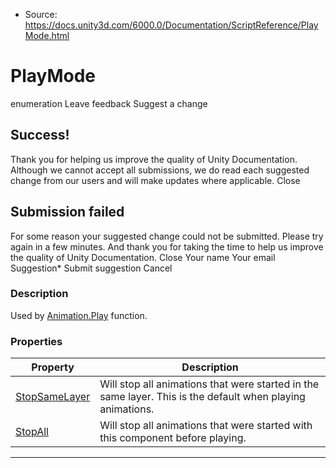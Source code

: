 * Source: https://docs.unity3d.com/6000.0/Documentation/ScriptReference/PlayMode.html

# PlayMode
enumeration
Leave feedback
Suggest a change
## Success!
Thank you for helping us improve the quality of Unity Documentation. Although we cannot accept all submissions, we do read each suggested change from our users and will make updates where applicable.
Close
## Submission failed
For some reason your suggested change could not be submitted. Please <a>try again</a> in a few minutes. And thank you for taking the time to help us improve the quality of Unity Documentation.
Close
Your name Your email Suggestion* Submit suggestion
Cancel
### Description
Used by [Animation.Play](https://docs.unity3d.com/6000.0/Documentation/ScriptReference/Animation.Play.html) function.
### Properties
Property | Description  
---|---  
[StopSameLayer](https://docs.unity3d.com/6000.0/Documentation/ScriptReference/PlayMode.StopSameLayer.html) | Will stop all animations that were started in the same layer. This is the default when playing animations.  
[StopAll](https://docs.unity3d.com/6000.0/Documentation/ScriptReference/PlayMode.StopAll.html) | Will stop all animations that were started with this component before playing.  
* * *
